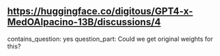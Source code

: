 ## https://huggingface.co/digitous/GPT4-x-MedOAlpacino-13B/discussions/4

contains_question: yes
question_part: Could we get original weights for this?
